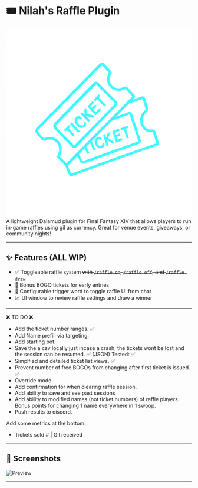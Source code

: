 # 🎟️ Nilah's Raffle Plugin
<div align="center">
<img src="raffler.png" alt="Raffler Logo" width="512" height="512">
</div>
A lightweight Dalamud plugin for Final Fantasy XIV that allows players to run in-game raffles using gil as currency. Great for venue events, giveaways, or community nights!

---

## ✨ Features (ALL WIP)

- ✅ Toggleable raffle system ~~with `/raffle on`, `/raffle off`, and `/raffle draw`~~
- 🎁 Bonus BOGO tickets for early entries
- 💬 Configurable trigger word to toggle raffle UI from chat
- 📈 UI window to review raffle settings and draw a winner

---
❌ TO DO ❌
- Add the ticket number ranges. ✅
- Add Name prefill via targeting. 
- Add starting pot. 
- Save the a csv locally just incase a crash, the tickets wont be lost and the session can be resumed. ✅ (JSON) Tested: ✅
- Simplfied and detailed ticket list views. ✅
- Prevent number of free BOGOs from changing after first ticket is issued. ✅
- Override mode.
- Add confirmation for when clearing raffle session.
- Add ability to save and see past sessions
- Add ability to modified names (not ticket numbers) of raffle players. Bonus points for changing 1 name everywhere in 1 swoop.
- Push results to discord.

Add some metrics at the bottom:
- Tickets sold # | Gil received

---
## 📸 Screenshots
![Preview](https://github.com/user-attachments/assets/dbf6c181-7d0c-4b82-9452-98989e0a252b)


---



